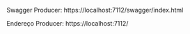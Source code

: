Swagger Producer:
https://localhost:7112/swagger/index.html

Endereço Producer:
https://localhost:7112/
